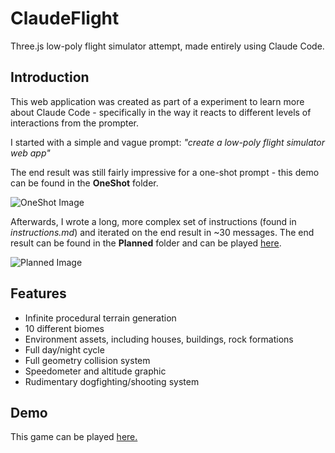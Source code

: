 
# ClaudeFlight

Three.js low-poly flight simulator attempt, made entirely using Claude Code.


## Introduction

This web application was created as part of a experiment to learn more about Claude Code - specifically in the way it reacts to different levels of interactions from the prompter.

I started with a simple and vague prompt:
*"create a low-poly flight simulator web app"*

The end result was still fairly impressive for a one-shot prompt - this demo can be found in the **OneShot** folder.

![OneShot Image](https://imgur.com/mPtBHGV.png)

Afterwards, I wrote a long, more complex set of instructions (found in *instructions.md*) and iterated on the end result in ~30 messages. The end result can be found in the **Planned** folder and can be played [here](https://alephnull1678.github.io/ClaudeFlight/).

![Planned Image](https://imgur.com/sRKsh7p.png)
## Features

- Infinite procedural terrain generation
- 10 different biomes
- Environment assets, including houses, buildings, rock formations
- Full day/night cycle
- Full geometry collision system
- Speedometer and altitude graphic
- Rudimentary dogfighting/shooting system


## Demo

This game can be played [here.](https://alephnull1678.github.io/ClaudeFlight/)

